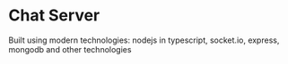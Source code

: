 # Chat Server

Built using modern technologies: nodejs in typescript, socket.io, express, mongodb and other technologies
